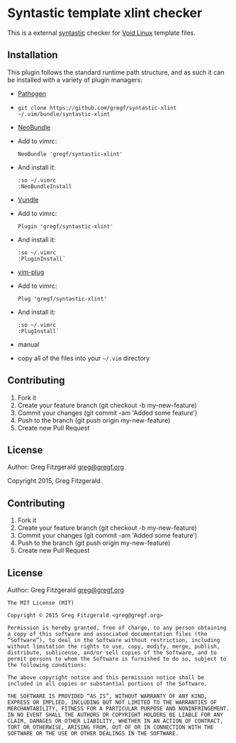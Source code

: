 # Syntastic template xlint checker

This is a external [syntastic](https://github.com/scrooloose/syntastic) checker
for [Void Linux](http://voidlinux.eu) template files.


## Installation

This plugin follows the standard runtime path structure,  and as such it can be
installed with a variety of plugin managers:


*  [Pathogen](https://github.com/tpope/vim-pathogen)
  *  `git clone https://github.com/gregf/syntastic-xlint ~/.vim/bundle/syntastic-xlint`
*  [NeoBundle](https://github.com/Shougo/neobundle.vim)
  * Add to vimrc:

      ```vim
      NeoBundle 'gregf/syntastic-xlint'
      ```
  * And install it:

      ```vim
      :so ~/.vimrc
      :NeoBundleInstall
      ```

*  [Vundle](https://github.com/gmarik/vundle)
  * Add to vimrc:

       ```vim
       Plugin 'gregf/syntastic-xlint'
       ```
  * And install it:

       ```vim
       :so ~/.vimrc
       :PluginInstall`
       ```

*  [vim-plug](https://github.com/junegunn/vim-plug)
  * Add to vimrc:

       ```vim
       Plug 'gregf/syntastic-xlint'
       ```
  * And install it:

       ```vim
       :so ~/.vimrc
       :PlugInstall`
       ```


*  manual
  *  copy all of the files into your `~/.vim` directory

## Contributing

1. Fork it
2. Create your feature branch (git checkout -b my-new-feature)
3. Commit your changes (git commit -am 'Added some feature')
4. Push to the branch (git push origin my-new-feature)
5. Create new Pull Request

## License

Author: Greg Fitzgerald <greg@gregf.org>

Copyright 2015, Greg Fitzgerald.

## Contributing

1. Fork it
2. Create your feature branch (git checkout -b my-new-feature)
3. Commit your changes (git commit -am 'Added some feature')
4. Push to the branch (git push origin my-new-feature)
5. Create new Pull Request

## License

Author: Greg Fitzgerald <greg@gregf.org>

```
The MIT License (MIT)

Copyright © 2015 Greg Fitzgerald <greg@gregf.org>

Permission is hereby granted, free of charge, to any person obtaining a copy of this software and associated documentation files (the “Software”), to deal in the Software without restriction, including without limitation the rights to use, copy, modify, merge, publish, distribute, sublicense, and/or sell copies of the Software, and to permit persons to whom the Software is furnished to do so, subject to the following conditions:

The above copyright notice and this permission notice shall be included in all copies or substantial portions of the Software.

THE SOFTWARE IS PROVIDED “AS IS”, WITHOUT WARRANTY OF ANY KIND, EXPRESS OR IMPLIED, INCLUDING BUT NOT LIMITED TO THE WARRANTIES OF MERCHANTABILITY, FITNESS FOR A PARTICULAR PURPOSE AND NONINFRINGEMENT. IN NO EVENT SHALL THE AUTHORS OR COPYRIGHT HOLDERS BE LIABLE FOR ANY CLAIM, DAMAGES OR OTHER LIABILITY, WHETHER IN AN ACTION OF CONTRACT, TORT OR OTHERWISE, ARISING FROM, OUT OF OR IN CONNECTION WITH THE SOFTWARE OR THE USE OR OTHER DEALINGS IN THE SOFTWARE.
```
